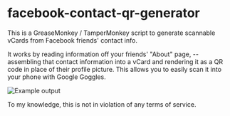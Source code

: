 # facebook-contact-qr-generator
This is a GreaseMonkey / TamperMonkey script to generate scannable vCards from Facebook friends' contact info.

It works by reading information off your friends' "About" page, -- assembling that contact information into a vCard and rendering it as a QR code in place of their profile picture.  This allows you to easily scan it into your phone with Google Goggles.

![Example output](https://raw.githubusercontent.com/ifreecarve/facebook-contact-qr-generator/master/doc/facebook-contact-qr-generator-example.jpg)

To my knowledge, this is not in violation of any terms of service.
